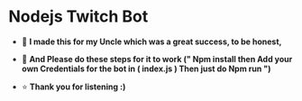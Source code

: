 # Nodejs Twitch Bot



 - 🥳 **I made this for my Uncle which was a great success, to be honest,**



 - 🙂 **And Please do these steps for it to work (" Npm install then Add your own Credentials for the bot in ( index.js ) Then just do Npm run ")**



 - ⭐ **Thank you for listening :)**
